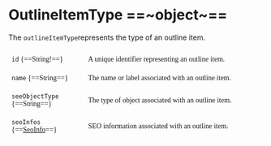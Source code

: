 # OutlineItemType ==~object~==

The `outlineItemType`represents the type of an outline item. 

<style type="text/css">
.tg  {border:none;border-collapse:collapse;border-spacing:0;}
.tg td{border-color:white;border-style:solid;border-width:1px;font-family:Circular Std;font-size:14px;
  overflow:hidden;padding:10px 5px;word-break:normal;}
.tg th{border-color:white;border-style:solid;border-width:1px;font-family:Circular Std;font-size:14px;
  font-weight:normal;overflow:hidden;padding:10px 5px;word-break:normal;}
.tg .tg-0lax{border-color:#ffffff;text-align:left;vertical-align:top}
.tg .tg-0pky:nth-child(1),
.tg .tg-0lax:nth-child(1) {width: 30%;}
.tg .tg-0pky:nth-child(2),
.tg .tg-0lax:nth-child(2) {width: 70%;}
</style>
<table class="tg">
<tbody>
<tr>
  <td class="tg-0pky"><code>id</code> {==String!==}</td>
  <td class="tg-0pky">A unique identifier representing an outline item.</td>
<tr>
  <td class="tg-0pky"><code>name</code> {==String==}</td>
  <td class="tg-0pky">The name or label associated with an outline item.</td>
<tr>
  <td class="tg-0pky"><code>seeObjectType</code> {==String==}</td>
  <td class="tg-0pky">The type of object associated with an outline item.</td>
</tr><tr>
  <td class="tg-0pky"><code>seoInfos</code> {==<a href="../../SeoInfo">SeoInfo</a>==}</td>
  <td class="tg-0pky">SEO information associated with an outline item.</td>
</tr>
</tbody>
</table>
